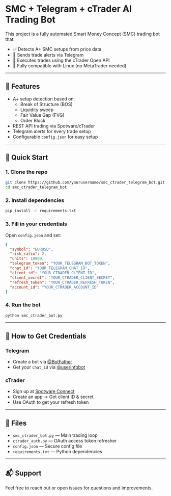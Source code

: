 
# SMC + Telegram + cTrader AI Trading Bot

This project is a fully automated Smart Money Concept (SMC) trading bot that:
- ✅ Detects A+ SMC setups from price data
- 📩 Sends trade alerts via Telegram
- 🤖 Executes trades using the cTrader Open API
- 🐧 Fully compatible with Linux (no MetaTrader needed)

---

## 🧰 Features

- A+ setup detection based on:
  - Break of Structure (BOS)
  - Liquidity sweep
  - Fair Value Gap (FVG)
  - Order Block
- REST API trading via Spotware/cTrader
- Telegram alerts for every trade setup
- Configurable `config.json` for easy setup

---

## 🚀 Quick Start

### 1. Clone the repo

```bash
git clone https://github.com/yourusername/smc_ctrader_telegram_bot.git
cd smc_ctrader_telegram_bot
```

### 2. Install dependencies

```bash
pip install -r requirements.txt
```

### 3. Fill in your credentials

Open `config.json` and set:

```json
{
  "symbol": "EURUSD",
  "risk_ratio": 2,
  "units": 10000,
  "telegram_token": "YOUR_TELEGRAM_BOT_TOKEN",
  "chat_id": "YOUR_TELEGRAM_CHAT_ID",
  "client_id": "YOUR_CTRADER_CLIENT_ID",
  "client_secret": "YOUR_CTRADER_CLIENT_SECRET",
  "refresh_token": "YOUR_CTRADER_REFRESH_TOKEN",
  "account_id": "YOUR_CTRADER_ACCOUNT_ID"
}
```

### 4. Run the bot

```bash
python smc_ctrader_bot.py
```

---

## 🔐 How to Get Credentials

### Telegram
- Create a bot via [@BotFather](https://t.me/botfather)
- Get your `chat_id` via [@userinfobot](https://t.me/userinfobot)

### cTrader
- Sign up at [Spotware Connect](https://connect.spotware.com/)
- Create an app → Get client ID & secret
- Use OAuth to get your refresh token

---

## 📄 Files

- `smc_ctrader_bot.py` — Main trading loop
- `ctrader_auth.py` — OAuth access token refresher
- `config.json` — Secure config file
- `requirements.txt` — Python dependencies

---

## 📬 Support

Feel free to reach out or open issues for questions and improvements.
